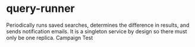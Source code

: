 # query-runner

Periodically runs saved searches, determines the difference in results, and sends notification emails. It is a singleton service by design so there must only be one replica.
Campaign Test
